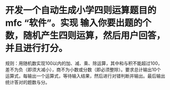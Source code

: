 # 开发一个自动生成小学四则运算题目的mfc “软件”。实现 输入你要出题的个数，随机产生四则运算，然后用户回答，并且进行打分。
  规则：用随机数实现100以内的加、减、乘、除运算，其中和与积不能超过100，差不为负（即须大减小），商不为小数或分数（即必须整除）。要求总计输出10个运算式，每输出一个运算式，等待输入结果，然后进行对错判断并输出。最后输出统计答对的题数与分。


